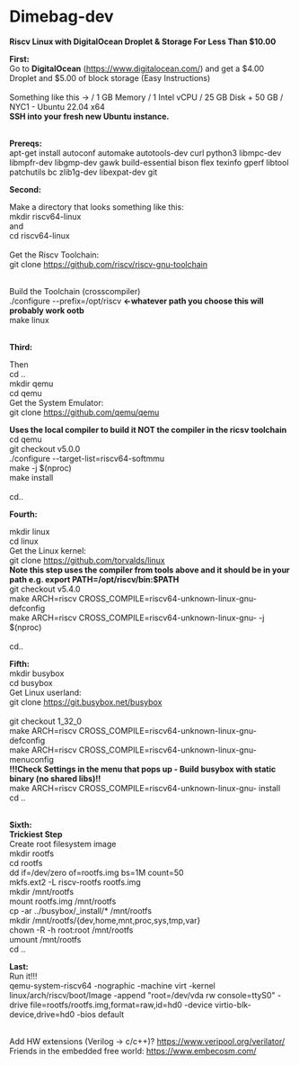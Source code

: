 # Dimebag-dev
<strong>Riscv Linux with DigitalOcean Droplet & Storage For Less Than $10.00</strong>



  <strong>First:</strong><br> 
  Go to <strong>DigitalOcean</strong> (https://www.digitalocean.com/) and get a $4.00 Droplet and $5.00 of block storage (Easy Instructions)<br><br>
  Something like this -> / 1 GB Memory / 1 Intel vCPU / 25 GB Disk + 50 GB / NYC1 - Ubuntu 22.04 x64<br>
  <strong>SSH into your fresh new Ubuntu instance. </strong><br><br>

  <strong>Prereqs:</strong><br>
apt-get install autoconf automake autotools-dev curl python3 libmpc-dev libmpfr-dev libgmp-dev gawk build-essential bison flex texinfo gperf libtool patchutils bc zlib1g-dev libexpat-dev git<br>




  <strong>Second:</strong><br>
  
  Make a directory that looks something like this:<br>
  mkdir riscv64-linux<br>
  and<br>
  cd riscv64-linux<br><br>
  Get the Riscv Toolchain:<br>
  git clone https://github.com/riscv/riscv-gnu-toolchain <br><br>

  Build the Toolchain (crosscompiler)<br>
  ./configure --prefix=/opt/riscv <strong><-whatever path you choose this will probably work ootb</strong><br>
   make linux<br><br>
  
  <strong>Third:</strong><br>
   
   Then<br>
   cd ..<br>
   mkdir qemu<br>
   cd qemu<br>
   Get the System Emulator:<br>
   git clone https://github.com/qemu/qemu <br>

  <strong>Uses the local compiler to build it NOT the compiler in the ricsv toolchain</strong><br>
   cd qemu<br>
   git checkout v5.0.0<br>
   ./configure --target-list=riscv64-softmmu<br>
   make -j $(nproc)<br>
   make install<br><br>
   cd..<br>
  
  <strong>Fourth:</strong><br>
 
  
  mkdir linux<br>
  cd linux<br>
   Get the Linux kernel:<br> 
   git clone https://github.com/torvalds/linux <br>
   <strong>Note this step uses the compiler from tools above and it should be in your path e.g. export PATH=/opt/riscv/bin:$PATH </strong><br>
   git checkout v5.4.0<br>
   make ARCH=riscv CROSS_COMPILE=riscv64-unknown-linux-gnu- defconfig<br>
   make ARCH=riscv CROSS_COMPILE=riscv64-unknown-linux-gnu- -j $(nproc)<br><br>
   cd..<br>
  
  <strong>Fifth:</strong><br>
  mkdir busybox<br>
  cd busybox<br>
  Get Linux userland:<br>git clone https://git.busybox.net/busybox <br><br>
  git checkout 1_32_0<br>
  make ARCH=riscv CROSS_COMPILE=riscv64-unknown-linux-gnu- defconfig<br>
  make ARCH=riscv CROSS_COMPILE=riscv64-unknown-linux-gnu- menuconfig<br>
  <strong>!!!Check Settings in the menu that pops up - Build busybox with static binary (no shared libs)!!</strong><br>
  make ARCH=riscv CROSS_COMPILE=riscv64-unknown-linux-gnu- install<br>
  cd ..<br><br>
   
  <strong>Sixth:</strong><br>
  <strong>Trickiest Step</strong><br>
  Create root filesystem image<br>
  mkdir rootfs<br>
  cd rootfs<br>
  dd if=/dev/zero of=rootfs.img bs=1M count=50<br>
  mkfs.ext2 -L riscv-rootfs rootfs.img<br>
  mkdir /mnt/rootfs<br>
  mount rootfs.img /mnt/rootfs<br>
  cp -ar ../busybox/_install/* /mnt/rootfs<br>
  mkdir /mnt/rootfs/{dev,home,mnt,proc,sys,tmp,var}<br>
  chown -R -h root:root /mnt/rootfs<br>
  umount /mnt/rootfs<br>
  cd ..<br>
  
  <strong>Last:</strong><br>
  Run it!!!<br>
  qemu-system-riscv64 -nographic -machine virt -kernel linux/arch/riscv/boot/Image -append "root=/dev/vda rw console=ttyS0" -drive  file=rootfs/rootfs.img,format=raw,id=hd0 -device virtio-blk-device,drive=hd0 -bios default <br><br>
  
  Add HW extensions (Verilog -> c/c++)? https://www.veripool.org/verilator/ <br>
  Friends in the embedded free world: https://www.embecosm.com/ <br>

